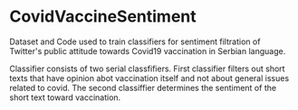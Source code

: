 # CovidVaccineSentiment
Dataset and Code used to train classifiers for sentiment filtration of Twitter's public attitude towards Covid19 vaccination in Serbian language.

Classifier consists of two serial classfifiers. First classifier filters out short texts that have opinion abot vaccination itself and not about general issues related to covid.
The second classiffier determines the sentiment of the short text toward vaccination.
